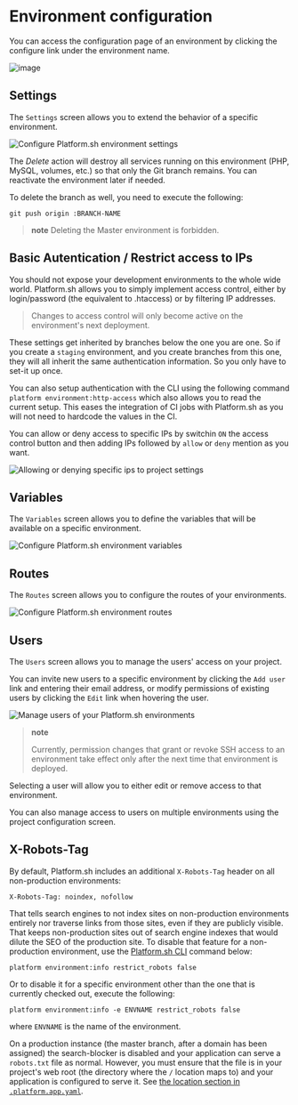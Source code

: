 # Environment configuration

You can access the configuration page of an environment by clicking the configure link under the environment name.

![image](/images/ui-conf-environment.png)

## Settings

The `Settings` screen allows you to extend the behavior of a specific environment.

![Configure Platform.sh environment settings](/images/ui-conf-environment-settings.png)

The *Delete* action will destroy all services running on this environment (PHP, MySQL, volumes, etc.) so that only the Git branch remains. You can reactivate the environment later if needed.

To delete the branch as well, you need to execute the following:

```
git push origin :BRANCH-NAME
```

> **note**
> Deleting the Master environment is forbidden.

## Basic Autentication / Restrict access to IPs

You should not expose your development environments to the whole wide world. Platform.sh allows you to simply implement access control, either by login/password (the equivalent to .htaccess) or by filtering IP addresses.

> Changes to access control will only become active on the environment's next deployment.

These settings get inherited by branches below the one you are one. So if you create a `staging` environment, and you create branches from this one, they will all inherit the same authentication information. So you only have to set-it up once.

You can also setup authentication with the CLI using the following command `platform environment:http-access` which also allows you to read the current setup. This eases the integration of CI jobs with Platform.sh as you will not need to hardcode the values in the CI.

You can allow or deny access to specific IPs by switchin `ON` the access control button and then adding IPs followed by `allow` or `deny` mention as you want.

![Allowing or denying specific ips to project settings](/images/ui-conf-project-access-ip-settings.png)

## Variables

The `Variables` screen allows you to define the variables that will be available on a specific environment.

![Configure Platform.sh environment variables](/images/ui-conf-environment-variables.png)

## Routes

The `Routes` screen allows you to configure the routes of your environments.

![Configure Platform.sh environment routes](/images/ui-conf-environment-routes.png)

## Users

The `Users` screen allows you to manage the users' access on your project.

You can invite new users to a specific environment by clicking the `Add user` link and entering their email address, or modify permissions of existing users by clicking the `Edit` link when hovering the user.

![Manage users of your Platform.sh environments](/images/ui-conf-environment-users.png)

> **note**
>
> Currently, permission changes that grant or revoke SSH access to an environment take effect only after the next time that environment is deployed.

Selecting a user will allow you to either edit or remove access to that environment.

You can also manage access to users on multiple environments using the project configuration screen.

## X-Robots-Tag

By default, Platform.sh includes an additional `X-Robots-Tag` header on all non-production environments:

```
X-Robots-Tag: noindex, nofollow
```

That tells search engines to not index sites on non-production environments entirely nor traverse links from those sites, even if they are publicly visible.  That keeps non-production sites out of search engine indexes that would dilute the SEO of the production site.  To disable that feature for a non-production environment, use the [Platform.sh CLI](/gettingstarted/cli.md) command below:

```
platform environment:info restrict_robots false
```

Or to disable it for a specific environment other than the one that is currently checked out, execute the following:

```
platform environment:info -e ENVNAME restrict_robots false
```

where `ENVNAME` is the name of the environment.

On a production instance (the master branch, after a domain has been assigned) the search-blocker is disabled and your application can serve a `robots.txt` file as normal.  However, you must ensure that the file is in your project's web root (the directory where the `/` location maps to) and your application is configured to serve it.  See [the location section in `.platform.app.yaml`](/configuration/app/web.md#locations).
